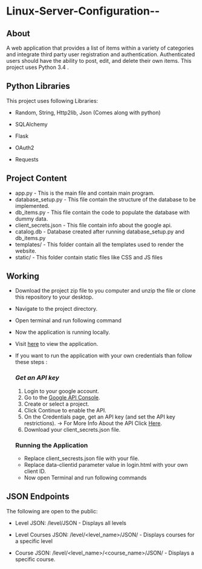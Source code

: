 # Linux-Server-Configuration--

## About
A web application that provides a list of items within a variety of categories and integrate third party user registration and authentication. Authenticated users should have the ability to post, edit, and delete their own items. This project uses Python 3.4 .

## Python Libraries
This project uses following Libraries:
- Random, String, Http2lib, Json (Comes along with python)
- SQLAlchemy 
   
- Flask
  
- OAuth2
 
- Requests
  
## Project Content
- app.py - This is the main file and contain main program.
- database_setup.py - This file contain the structure of the database to be implemented.
- db_items.py - This file contain the code to populate the database with dummy data.
- client_secrets.json - This file contain info about the google api.
- catalog.db - Database created after running database_setup.py and db_items.py
- templates/ - This folder contain all the templates used to render the website.
- static/ - This folder contain static files like CSS and JS files

## Working
* Download the project zip file to you computer and unzip the file or clone this repository to your desktop.
* Navigate to the project directory.
* Open terminal and run following command
   
* Now the application is running locally.
* Visit [here](http://localhost:5000/) to view the application.
* If you want to run the application with your own credentials than follow these steps :
    ### _Get an API key_
    
    1. Login to your google account.
    2. Go to the [Google API Console](https://console.developers.google.com/flows/enableapi?apiid=places_backend&reusekey=true).
    3. Create or select a project.
    4. Click Continue to enable the API.
    5. On the Credentials page, get an API key (and set the API key restrictions).
        -> For More Info About the API Click [Here](https://developers.google.com/identity/protocols/OAuth2).
    6. Download your client_secrets.json file.
    
    ### Running the Application
    - Replace client_secrests.json file with your file.
    - Replace data-clientid parameter value in login.html with your own client ID.
    - Now open Terminal and run following commands
       

## JSON Endpoints
The following are open to the public:
* Level JSON: /level/JSON - Displays all levels

* Level Courses JSON: /level/<level_name>/JSON/ - Displays courses for a specific level

* Course JSON: /level/<level_name>/<course_name>/JSON/ - Displays a specific course.

